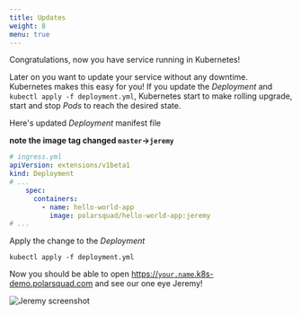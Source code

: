 ```yaml
---
title: Updates
weight: 8
menu: true
---
```


Congratulations, now you have service running in Kubernetes!

Later on you want to update your service without any downtime. Kubernetes makes this easy for you!
If you update the _Deployment_ and `kubectl apply -f deployment.yml`, Kubernetes start to make rolling upgrade, start and stop _Pods_ to reach the desired state.

Here's updated _Deployment_ manifest file

**note the image tag changed `master`->`jeremy`**
```yaml
# ingress.yml
apiVersion: extensions/v1beta1
kind: Deployment
# ...
    spec:
      containers:
        - name: hello-world-app
          image: polarsquad/hello-world-app:jeremy
# ...
```

Apply the change to the _Deployment_
```shell
kubectl apply -f deployment.yml
```

Now you should be able to open [https://`your.name`.k8s-demo.polarsquad.com](https://your.name.k8s-demo.polarsquad.com) and see our one eye Jeremy!

![Jeremy screenshot](/img/screenshot-jeremy.png)